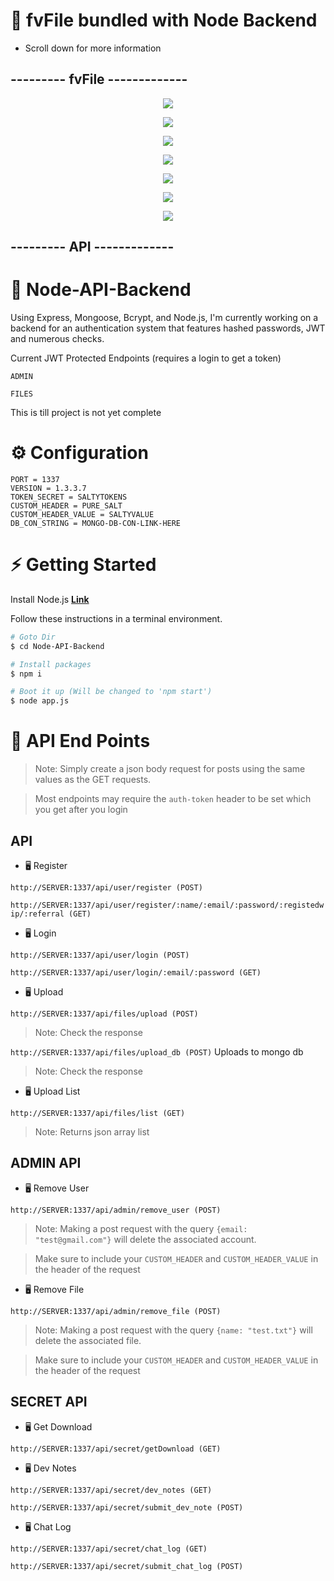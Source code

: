 # 🍺 fvFile bundled with Node Backend
- Scroll down for more information


## --------- fvFile -------------

<p align="center">
  <img src="https://cdn.discordapp.com/attachments/930906899451359283/1113989676953514075/image.png">
</p>

<p align="center">
  <img src="https://cdn.discordapp.com/attachments/930906899451359283/1113989726546952252/image.png">
</p>

<p align="center">
  <img src="https://cdn.discordapp.com/attachments/930906899451359283/1113989779927867472/image.png">
</p>

<p align="center">
  <img src="https://cdn.discordapp.com/attachments/930906899451359283/1113990837332881469/image.png">
</p>

<p align="center">
  <img src="https://cdn.discordapp.com/attachments/930906899451359283/1113991124210688060/image.png">
</p>

<p align="center">
  <img src="https://cdn.discordapp.com/attachments/930906899451359283/1113991292968517743/image.png">
</p>

<p align="center">
  <img src="https://cdn.discordapp.com/attachments/930906899451359283/1113991547017494538/image.png">
</p>

## --------- API -------------
# 🍺 Node-API-Backend

Using Express, Mongoose, Bcrypt, and Node.js, 
I'm currently working on a backend for an authentication system that features hashed passwords, JWT and numerous checks.

Current JWT Protected Endpoints (requires a login to get a token)

`ADMIN`

`FILES`

This is till project is not yet complete

# ⚙️ Configuration

```dotenv
PORT = 1337
VERSION = 1.3.3.7
TOKEN_SECRET = SALTYTOKENS
CUSTOM_HEADER = PURE_SALT
CUSTOM_HEADER_VALUE = SALTYVALUE
DB_CON_STRING = MONGO-DB-CON-LINK-HERE
```

# ⚡ Getting Started

Install Node.js **[Link](https://nodejs.org/en/download/)**

Follow these instructions in a terminal environment.

```bash
# Goto Dir
$ cd Node-API-Backend

# Install packages
$ npm i

# Boot it up (Will be changed to 'npm start')
$ node app.js

```

# 📜 API End Points

> Note: Simply create a json body request for posts using the same values as the GET requests.

> Most endpoints may require the `auth-token` header to be set which you get after you login

## API

- 🖥️ Register

`http://SERVER:1337/api/user/register (POST)`

`http://SERVER:1337/api/user/register/:name/:email/:password/:registedwip/:referral (GET)`

- 🖥️ Login

`http://SERVER:1337/api/user/login (POST)`

`http://SERVER:1337/api/user/login/:email/:password (GET)`


- 🖥️ Upload

`http://SERVER:1337/api/files/upload (POST)`
> Note: Check the response

`http://SERVER:1337/api/files/upload_db (POST)` Uploads to mongo db
> Note: Check the response

- 🖥️ Upload List

`http://SERVER:1337/api/files/list (GET)`
> Note: Returns json array list


## ADMIN API

- 🖥️ Remove User

`http://SERVER:1337/api/admin/remove_user (POST)`

> Note: Making a post request with the query `{email: "test@gmail.com"}` will delete the associated account.

> Make sure to include your `CUSTOM_HEADER` and `CUSTOM_HEADER_VALUE` in the header of the request


- 🖥️ Remove File

`http://SERVER:1337/api/admin/remove_file (POST)`

> Note: Making a post request with the query `{name: "test.txt"}` will delete the associated file.

> Make sure to include your `CUSTOM_HEADER` and `CUSTOM_HEADER_VALUE` in the header of the request


## SECRET API

- 🖥️ Get Download

`http://SERVER:1337/api/secret/getDownload (GET)`

- 🖥️ Dev Notes

`http://SERVER:1337/api/secret/dev_notes (GET)`

`http://SERVER:1337/api/secret/submit_dev_note (POST)`

- 🖥️ Chat Log

`http://SERVER:1337/api/secret/chat_log (GET)`

`http://SERVER:1337/api/secret/submit_chat_log (POST)`
